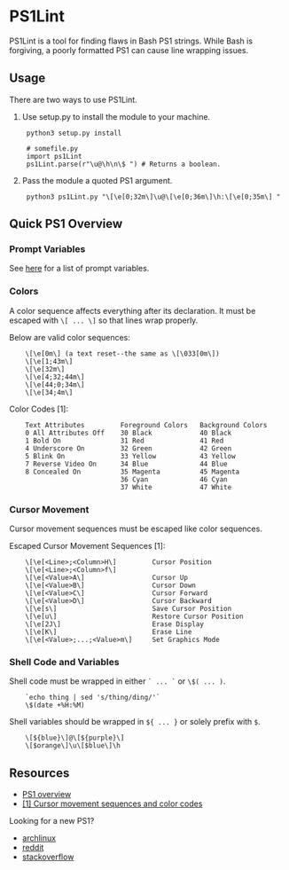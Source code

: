 # PS1Lint

PS1Lint is a tool for finding flaws in Bash PS1 strings. While Bash is forgiving, a poorly formatted PS1 can cause line wrapping issues.

## Usage

There are two ways to use PS1Lint.

1. Use setup.py to install the module to your machine.

        python3 setup.py install
        
        # somefile.py
        import ps1Lint
        ps1Lint.parse(r"\u@\h\n\$ ") # Returns a boolean.

2. Pass the module a quoted PS1 argument.

        python3 ps1Lint.py "\[\e[0;32m\]\u@\[\e[0;36m\]\h:\[\e[0;35m\] "

## Quick PS1 Overview

### Prompt Variables

See [here](http://www.gnu.org/software/bash/manual/html_node/Printing-a-Prompt.html) for a list of prompt variables.

### Colors

A color sequence affects everything after its declaration. It must be escaped with `\[ ... \]` so that lines wrap properly.

Below are valid color sequences:

        \[\e[0m\] (a text reset--the same as \[\033[0m\])
        \[\e[1;43m\]
        \[\e[32m\]
        \[\e[4;32;44m\]
        \[\e[44;0;34m\]
        \[\e[34;4m\]

Color Codes [1]:

        Text Attributes         Foreground Colors   Background Colors
        0 All Attributes Off    30 Black            40 Black
        1 Bold On               31 Red              41 Red
        4 Underscore On         32 Green            42 Green
        5 Blink On              33 Yellow           43 Yellow
        7 Reverse Video On      34 Blue             44 Blue
        8 Concealed On          35 Magenta          45 Magenta
                                36 Cyan             46 Cyan
                                37 White            47 White

### Cursor Movement

Cursor movement sequences must be escaped like color sequences.

Escaped Cursor Movement Sequences [1]:

        \[\e[<Line>;<Column>H\]         Cursor Position
        \[\e[<Line>;<Column>f\]        
        \[\e[<Value>A\]                 Cursor Up
        \[\e[<Value>B\]                 Cursor Down
        \[\e[<Value>C\]                 Cursor Forward
        \[\e[<Value>D\]                 Cursor Backward
        \[\e[s\]                        Save Cursor Position
        \[\e[u\]                        Restore Cursor Position
        \[\e[2J\]                       Erase Display
        \[\e[K\]                        Erase Line
        \[\e[<Value>;...;<Value>m\]     Set Graphics Mode

### Shell Code and Variables

Shell code must be wrapped in either `` ` ... ` `` or `\$( ... )`.

        `echo thing | sed 's/thing/ding/'`
        \$(date +%H:%M)

Shell variables should be wrapped in `${ ... }` or solely prefix with `$`.
        
        \[${blue}\]@\[${purple}\]
        \[$orange\]\u\[$blue\]\h

## Resources 

* [PS1 overview](http://www.ibm.com/developerworks/linux/library/l-tip-prompt/)
* [\[1\] Cursor movement sequences and color codes](http://ascii-table.com/ansi-escape-sequences.php)

Looking for a new PS1?
* [archlinux](https://bbs.archlinux.org/viewtopic.php?id=50885)
* [reddit](http://www.reddit.com/r/programming/comments/697cu/bash_users_what_do_you_have_for_your_ps1/)
* [stackoverflow](http://stackoverflow.com/questions/103857/what-is-your-favorite-bash-prompt)
